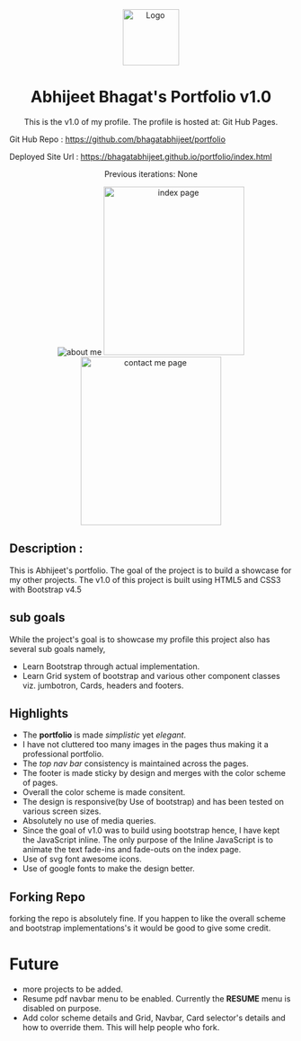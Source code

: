 <div align="center">
  <img alt="Logo" src="https://github.com/bhagatabhijeet/portfolio/raw/master/assets/logo-inverse.png" width="100" />
</div>
<h1 align="center">
  Abhijeet Bhagat's Portfolio v1.0
</h1>
<p align="center">
  This is the v1.0 of my profile. 
  The profile is hosted at: Git Hub Pages.  
</p>

Git Hub Repo : https://github.com/bhagatabhijeet/portfolio


Deployed Site Url : https://bhagatabhijeet.github.io/portfolio/index.html

<p align="center">
  Previous iterations: None  
</p>

<div align="center">
<img src="https://github.com/bhagatabhijeet/portfolio/raw/master/assets/ReadMeImages/AboutMe.png" alt="about me"/>
<img src="https://github.com/bhagatabhijeet/portfolio/raw/master/assets/ReadMeImages/indexPage.png" width="250px" height="300px" alt="index page"/>
<img src="https://github.com/bhagatabhijeet/portfolio/raw/master/assets/ReadMeImages/contactMe.png" width="250px" height="300px" alt="contact me page"/>
</div> 


## Description :

This is Abhijeet's portfolio. The goal of the project is to build a showcase for my other projects. 
The v1.0 of this project is built using HTML5 and CSS3 with Bootstrap v4.5

## sub goals
While the project's goal is to showcase my profile this project also has several sub goals namely,

* Learn Bootstrap through actual implementation.
* Learn Grid system of bootstrap and various other component classes viz. jumbotron, Cards, headers and footers.

## Highlights
* The **portfolio** is made *simplistic* yet *elegant*.
* I have not cluttered too many images in the pages thus making it a professional portfolio.
* The *top nav bar* consistency is maintained across the pages.
* The footer is made sticky by design and merges with the color scheme of pages.
* Overall the color scheme is made consitent.
* The design is responsive(by Use of bootstrap) and has been tested on various screen sizes.
* Absolutely no use of media queries.
* Since the goal of v1.0 was to build using bootstrap hence, I have kept the JavaScript inline. The only purpose of the Inline JavaScript
is to animate the text fade-ins and fade-outs on the index page.
* Use of svg font awesome icons.
* Use of google fonts to make the design better.

## Forking Repo
forking the repo is absolutely fine. If you happen to like the overall scheme and bootstrap implementations's it would be good to give some credit.

# Future
* more projects to be added.
* Resume pdf navbar menu to be enabled. Currently the **RESUME** menu is disabled on purpose.
* Add color scheme details and Grid, Navbar, Card selector's details and how to override them. This will help people who fork.

